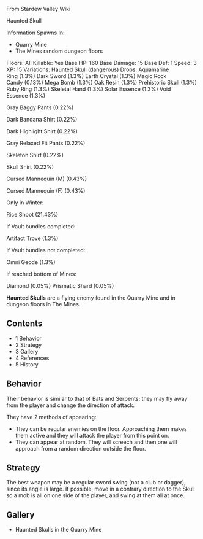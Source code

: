 From Stardew Valley Wiki

Haunted Skull

Information Spawns In:

- Quarry Mine
- The Mines random dungeon floors

Floors: All Killable: Yes Base HP: 160 Base Damage: 15 Base Def: 1 Speed: 3 XP: 15 Variations: Haunted Skull (dangerous) Drops: Aquamarine Ring (1.3%) Dark Sword (1.3%) Earth Crystal (1.3%) Magic Rock Candy (0.13%) Mega Bomb (1.3%) Oak Resin (1.3%) Prehistoric Skull (1.3%) Ruby Ring (1.3%) Skeletal Hand (1.3%) Solar Essence (1.3%) Void Essence (1.3%)

Gray Baggy Pants (0.22%)

Dark Bandana Shirt (0.22%)

Dark Highlight Shirt (0.22%)

Gray Relaxed Fit Pants (0.22%)

Skeleton Shirt (0.22%)

Skull Shirt (0.22%)

Cursed Mannequin (M) (0.43%)

Cursed Mannequin (F) (0.43%)

Only in Winter:

Rice Shoot (21.43%)

If Vault bundles completed:

Artifact Trove (1.3%)

If Vault bundles not completed:

Omni Geode (1.3%)

If reached bottom of Mines:

Diamond (0.05%) Prismatic Shard (0.05%)

**Haunted Skulls** are a flying enemy found in the Quarry Mine and in dungeon floors in The Mines.

## Contents

- 1 Behavior
- 2 Strategy
- 3 Gallery
- 4 References
- 5 History

## Behavior

Their behavior is similar to that of Bats and Serpents; they may fly away from the player and change the direction of attack.

They have 2 methods of appearing:

- They can be regular enemies on the floor. Approaching them makes them active and they will attack the player from this point on.
- They can appear at random. They will screech and then one will approach from a random direction outside the floor.

## Strategy

The best weapon may be a regular sword swing (not a club or dagger), since its angle is large. If possible, move in a contrary direction to the Skull so a mob is all on one side of the player, and swing at them all at once.

## Gallery

- Haunted Skulls in the Quarry Mine